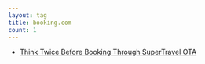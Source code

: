 ```yaml
---
layout: tag
title: booking.com
count: 1
---
```


- [Think Twice Before Booking Through SuperTravel OTA](https://ansonliu.com/2023/05/supertravel-booking-ota/)
